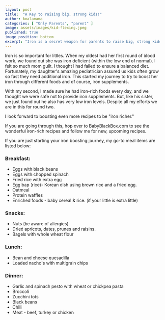 ```yaml
---
layout: post
title:  "A Key to raising big, strong kids!"
author: koalamama
categories: [ "Only Parents", "parent" ]
image: assets/images/kid-flexing.jpeg
published: true
image_position: bottom
excerpt: "Iron is a secret weapon for parents to raise big, strong kids!"
---
```


Iron is so important for littles. When my oldest had her first round of blood work, we found out she was iron deficient (within the low end of normal). I felt so much mom guilt. I thought I had failed to ensure a balanced diet. Fortunately, my daughter's amazing pediatrician assured us kids often grow so fast they need additional iron. This started my journey to try to boost her iron through different foods and of course, iron supplements.

With my second, I made sure he had iron-rich foods every day, and we thought we were safe not to provide iron supplements. But, like his sister, we just found out he also has very low iron levels.  Despite all my efforts we are in this for round two. 

I look forward to boosting even more recipes to be "iron richer."

If you are going through this, hop over to BabyBlackBox.com to see the wonderful iron-rich recipes and follow me for new, upcoming recipes.

If you are just starting your iron boosting journey, my go-to meal items are listed below:

### Breakfast:
- Eggs with black beans 
- Eggs with chopped spinach 
- Fried rice with extra egg 
- Egg bap (rice)- Korean dish using brown rice and a fried egg. 
- Oatmeal
- Protein waffles 
- Enriched foods - baby cereal & rice. (if your little is extra little)


### Snacks:
- Nuts (be aware of allergies)
- Dried apricots, dates, prunes and raisins. 
- Bagels with whole wheat flour 

### Lunch: 
- Bean and cheese quesadilla 
- Loaded nacho's with multigrain chips 

### Dinner:
- Garlic and spinach pesto with wheat or chickpea pasta 
- Broccoli 
- Zucchini tots 
- Black beans 
- Chilli
- Meat - beef, turkey or chicken 